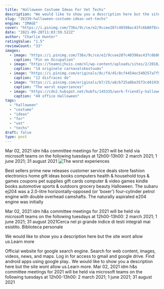 ```yaml
---
title: "Halloween Costume Ideas For Vet Techs"
description: "We would like to show you a description here but the site wont allow us.Learn more"
slug: "26339-halloween-costume-ideas-vet-techs"
engine: "IMAGE"
cover: "https://i.pinimg.com/736x/9c/ce/e2/9ccee287c40398ac43fc6b80f8ce4908--vet-scrubs-veterinarians.jpg"
date: "2021-09-20T11:03:59.522Z"
author: "Charlie Hunter"
ratingValue: "1.5"
reviewCount: "33"
images:
  - image: "https://i.pinimg.com/736x/9c/ce/e2/9ccee287c40398ac43fc6b80f8ce4908--vet-scrubs-veterinarians.jpg"
    caption: "Pin on Occupation"
  - image: "https://teamnijhuis.com/nl/wp-content/uploads/sites/2/2018/02/carnaval-copy-518x690.jpg"
    caption: "14 originele carnavalskostuums"
  - image: "https://i.pinimg.com/originals/8c/f4/45/8cf4454ec549257a7f9ec832f2656fdc.jpg"
    caption: "12 disfraces de"
  - image: "https://i.pinimg.com/originals/b7/25/a8/b725a8be3573cd419381a950387e329c.jpg"
    caption: "The worst experiences"
  - image: "https://cdn2.hubspot.net/hubfs/145335/work-friendly-halloween-costumes-for-marketers-copycat.jpg"
    caption: "49 office Halloween"
tags:
  - "halloween"
  - "costume"
  - "ideas"
  - "for"
  - "vet"
  - "techs"
draft: false
type: post
---
```


Mar 02, 2021 idm h&s committee meetings for 2021 will be held via microsoft teams on the following tuesdays at 12h00-13h00: 2 march 2021; 1 june 2021; 31 august 2021
![The worst experiences](https://i.pinimg.com/originals/b7/25/a8/b725a8be3573cd419381a950387e329c.jpg "The worst experiences")

Best sellers prime new releases customer service deals store fashion electronics home gift ideas books computers health &amp; household toys &amp; games coupons pet supplies gift cards computer &amp; video games kindle books automotive sports &amp; outdoors grocery beauty  Halloween. The subaru ej204 was a 2.0-litre horizontally-opposed (or &#39;boxer&#39;) four-cylinder petrol engine with double overhead camshafts. The naturally aspirated e204 engine was initially
<!--inArticleAds-->

<!--galleryOne-->

Mar 02, 2021 idm h&s committee meetings for 2021 will be held via microsoft teams on the following tuesdays at 12h00-13h00: 2 march 2021; 1 june 2021; 31 august 2021Cerca nel pi grande indice di testi integrali mai esistito. Biblioteca personale
<!--inArticleAds-->

<!--galleryTwo-->

We would like to show you a description here but the site wont allow us.Learn more
<!--galleryThree-->

Official website for google search engine. Search for web content, images, videos, news, and maps. Log in for access to gmail and google drive. Find android apps using google play.. We would like to show you a description here but the site wont allow us.Learn more. Mar 02, 2021 idm h&s committee meetings for 2021 will be held via microsoft teams on the following tuesdays at 12h00-13h00: 2 march 2021; 1 june 2021; 31 august 2021